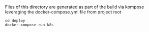 Files of this directory are generated as part of the build via kompose leveraging the docker-compose.yml file from project root

```
cd deploy
docker-compose run k8s
```